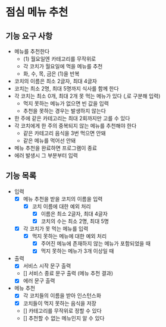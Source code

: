 # 점심 메뉴 추천

## 기능 요구 사항

- 메뉴를 추천한다
  - (1) 월요일엔 카테고리를 무작위로
  - 각 코치가 월요일에 먹을 메뉴를 추천
  - 화, 수, 목, 금은 (1)을 반복
- 코치의 이름은 최소 2글자, 최대 4글자
- 코치는 최소 2명, 최대 5명까지 식사를 함께 한다
- 각 코치는 최소 0개, 최대 2개 못 먹는 메뉴가 있다 (,로 구분해 입력)
  - 먹지 못하는 메뉴가 없으면 빈 값을 입력
  - 추천을 못하는 경우는 발생하지 않는다
- 한 주에 같은 카테고리는 최대 2회까지만 고를 수 있다
- 각 코치에게 한 주의 중복되지 않는 메뉴를 추천해야 한다
  - 같은 카테고리 음식을 3번 먹으면 안돼
  - 같은 메뉴를 먹어선 안돼
- 메뉴 추천을 완료하면 프로그램이 종료
- 에러 발생시 그 부분부터 입력

## 기능 목록

- 입력
  - [x] 메뉴 추천을 받을 코치의 이름을 입력
    - [x] 코치 이름에 대한 예외 처리
      - [x] 이름은 최소 2글자, 최대 4글자
      - [x] 코치의 수는 최소 2명, 최대 5명
  - [x] 각 코치가 못 먹는 메뉴를 입력
    - [x] 먹지 못하는 메뉴에 대한 예외 처리
      - [x] 주어진 메뉴에 존재하지 않는 메뉴가 포함되었을 때
      - [x] 먹지 못하는 메뉴가 3개 이상일 때
- 출력
  - [x] 서비스 시작 문구 출력
  - [] 서비스 종료 문구 출력 (메뉴 추천 결과)
  - [x] 에러 문구 출력
- 메뉴 추천
  - [x] 각 코치들의 이름을 받아 인스턴스화
  - [x] 코치들이 먹지 못하는 음식을 저장
  - [] 카테고리를 무작위로 정할 수 있다
  - [] 추천할 수 없는 메뉴인지 알 수 있다
